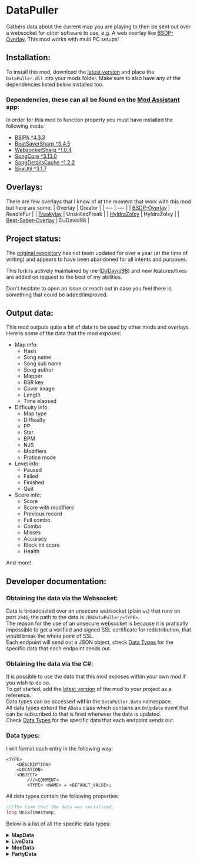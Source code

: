 # DataPuller
Gathers data about the current map you are playing to then be sent out over a websocket for other software to use, e.g. A web overlay like [BSDP-Overlay](https://github.com/ReadieFur/BSDP-Overlay). This mod works with multi PC setups!

## Installation:
To install this mod, download the [latest version](./releases/latest) and place the `DataPuller.dll` into your mods folder. Make sure to also have any of the dependencies listed below installed too.
### Dependencies, these can all be found on the [Mod Assistant](https://github.com/Assistant/ModAssistant) app:
In order for this mod to function properly you must have installed the following mods:
- [BSIPA ^4.3.3](https://github.com/bsmg/BeatSaber-IPA-Reloaded)
- [BeatSaverSharp ^3.4.5](https://github.com/Auros/BeatSaverSharper)
- [WebsocketSharp ^1.0.4](assets/websocket-sharp-1.0.4.zip)
- [SongCore ^3.13.0](https://github.com/Kylemc1413/SongCore)
- [SongDetailsCache ^1.2.2](https://github.com/kinsi55/BeatSaber_SongDetails)
- [SiraUtil ^3.1.7](https://github.com/Auros/SiraUtil)

## Overlays:
There are few overlays that I know of at the moment that work with this mod but here are some:
| Overlay | Creator |
| --- | --- |
| [BSDP-Overlay](https://github.com/ReadieFur/BSDP-Overlay) | ReadieFur |
| [Freakylay](https://github.com/UnskilledFreak/Freakylay) | UnskilledFreak |
| [HyldraZolxy](https://github.com/HyldraZolxy/BeatSaber-Overlay) | HyldraZolxy |
| [Beat-Saber-Overlay](https://github.com/DJDavid98/Beat-Saber-Overlay) | DJDavid98 |

## Project status:
The [original repository](https://github.com/ReadieFur/BSDataPuller) has not been updated for over a year (at the time of writing) and appears to have been abandoned for all intents and purposes.

This fork is actively maintained by me ([DJDavid98](https://github.com/DJDavid98)) and new features/fixes are added on request to the best of my abilities.

Don't hesitate to open an issue or reach out in case you feel there is something that could be added/improved.


## Output data:
This mod outputs quite a bit of data to be used by other mods and overlays. Here is some of the data that the mod exposes:
- Map info:
	- Hash
	- Song name
	- Song sub name
	- Song author
	- Mapper
	- BSR key
	- Cover image
	- Length
	- Time elapsed
- Difficulty info:
	- Map type
	- Difficulty
	- PP
	- Star
	- BPM
	- NJS
	- Modifiers
	- Pratice mode
- Level info:
	- Paused
	- Failed
	- Finished
	- Quit
- Score info:
	- Score
	- Score with modifiers
	- Previous record
	- Full combo
	- Combo
	- Misses
	- Accuracy
	- Block hit score
	- Health

And more!

## Developer documentation:
### Obtaining the data via the Websocket:
Data is broadcasted over an unsecure websocket (plain `ws`) that runs on port `2946`, the path to the data is `/BSDataPuller/<TYPE>`.  
The reason for the use of an unsecure websocket is because it is pratically impossible to get a verified and signed SSL certificate for redistribution, that would break the whole point of SSL.  
Each endpoint will send out a JSON object, check [Data Types](#data-types) for the specific data that each endpoint sends out.

### Obtaining the data via the C#:
It is possible to use the data that this mod exposes within your own mod if you wish to do so.  
To get started, add the [latest version](./releases/latest) of the mod to your project as a reference.  
Data types can be accessed within the `DataPuller.Data` namespace.  
All data types extend the `AData` class which contains an `OnUpdate` event that can be subscribed to that is fired whenever the data is updated.  
Check [Data Types](#data-types) for the specific data that each endpoint sends out.

### Data types:
I will format each entry in the following way:
```
<TYPE>
	<DESCRIPTION>
	<LOCATION>
	<OBJECT>
		///<COMMENT>
		<TYPE> <NAME> = <DEFAULT_VALUE>;
```
All data types contain the following properties:
```cs
///The time that the data was serialized.
long UnixTimestamp;
```
Below is a list of all the specific data types:
<details>
<summary style="font-weight: 600">MapData</summary>
Description: Contains data about the current map and mod.  
Type: `class`  

| Method | Location |
| --- | --- |
| Websocket | `/BSDataPuller/MapData` |
| C# | `DataPuller.Data.MapData` |

This data gets updated whenever:
- The map is changed
- A level is quit/paused/failed/finished

```cs
//====LEVEL====
///This can remain false even if LevelFailed is true, when Modifiers.NoFailOn0Energy is true.
bool InLevel = false;

bool LevelPaused = false;

bool LevelFinished = false;

bool LevelFailed = false;

bool LevelQuit = false;

//====MAP====
///The hash ID for the current map.
///null if the hash could not be determined (e.g. if the map is not a custom level).
string? Hash = null;

///The predefined ID for the current map.
///null if the map is not a built-in level.
string? LevelID = null;

///The name of the current map.
string SongName = "";

///The sub-name of the current map.
string SongSubName = "";

///The author of the song.
string SongAuthor = "";

///Comma-separated names of mappers and lighters of the current map (property name kept for backwards-compatibility).
string Mapper = "";

///The mappers of the current map as a list of names.
List<string> Mappers = [];

///The lighters of the current map as a list of names.
List<string> Lighters = [];

///The content rating of the current map.
string ContentRating = "";

///The BSR key of the current map.
///null if the BSR key could not be obtained.
string? BSRKey = null;

///The cover image of the current map.
///null if the cover image could not be obtained.
string? CoverImage = null;

///The duration of the map in seconds.
int Duration = 0;

//====DIFFICULTY====
///The type of map.
///i.e. Standard, 360, OneSaber, etc.
string MapType = "";

///The standard difficulty label of the map.
///i.e. Easy, Normal, Hard, etc.
string Difficulty = "";

///The custom difficulty label set by the mapper.
///null if there is none.
string? CustomDifficultyLabel = null;

///The beats per minute of the current map.
int BPM = 0;

///The note jump speed of the current map.
double NJS = 0;

///The modifiers selected by the player for the current level.
///i.e. No fail, No arrows, Ghost notes, etc.
Modifiers Modifiers = new Modifiers();

///The score multiplier set by the users selection of modifiers.
float ModifiersMultiplier = 1.0f;

bool PracticeMode = false;

///The modifiers selected by the user that are specific to practice mode.
PracticeModeModifiers PracticeModeModifiers = new PracticeModeModifiers();

///The approximate amount of performance points this map is worth (legacy value for backwards-compatibility)
///0 if the map is unranked or the value was undetermined.
double PP = 0;

///ScoreSaber stars (legacy value for backwards-compatibility)
///0 if the value was undetermined.
double Star = 0;

///Ranked state for the current map.
///0 if the value was undetermined.
SRankedState RankedState = new SRankedState();

///Song rating percentage on BeatSaver (0-100)
///0 if the value was undetermined.
float Rating = 0;

///The color scheme for the currently playing map.
SColorScheme ColorScheme = new SColorScheme();

//====MISC====
string GameVersion = ""; //Will be the current game version, e.g. 1.20.0

string PluginVersion = ""; //Will be the current version of the plugin, e.g. 2.1.0

bool IsMultiplayer = false;

///The previous local record set by the player for this map specific mode and difficulty.
///0 if the map variant hasn't never been played before.
int PreviousRecord = 0;

///The BSR key fore the last played map.
///null if there was no previous map or the previous maps BSR key was undetermined.
///This value won't be updated if the current map is the same as the last.
string? PreviousBSR = null;
```

##### Modifiers
This is a sub-object of `MapData` and it doesn't extend the `AData` class, there is no endpoint for this type.  
Type: `class`
```cs
bool NoFailOn0Energy = false;
bool OneLife = false;
bool FourLives = false;
bool NoBombs = false;
bool NoWalls = false;
bool NoArrows = false;
bool GhostNotes = false;
bool DisappearingArrows = false;
bool SmallNotes = false;
bool ProMode = false;
bool StrictAngles = false;
bool ZenMode = false;
bool SlowerSong = false;
bool FasterSong = false;
bool SuperFastSong = false;
```

##### PracticeModeModifiers
This is a sub-object of `MapData` and it doesn't extend the `AData` class, there is no endpoint for this type.  
Type: `class`
```cs
float SongSpeedMul;
bool StartInAdvanceAndClearNotes;
float SongStartTime;
```


##### SColorScheme
This is a sub-object of `MapData` and it doesn't extend the `AData` class, there is no endpoint for this type.
Type: `struct`
```cs
/// The color of the primary (typically left) saber, and by extension the notes.
SRGBAColor? SaberAColor = null; 
/// The color of the secondary (typically right) saber, and by extension the notes.
SRGBAColor? SaberBColor = null;
/// The color of the walls.
SRGBAColor? ObstaclesColor = null;
/// The primary enviornment color.
SRGBAColor? EnvironmentColor0 = null;
/// The secondary enviornment color.
SRGBAColor? EnvironmentColor1 = null;
/// The primary enviornment boost color, typically se to the same as the primary environment color.
SRGBAColor? EnvironmentColor0Boost = null;
/// The secondary enviornment boost color, typically se to the same as the secondary environment color.
SRGBAColor? EnvironmentColor1Boost = null;
```

##### SRGBAColor
This is a sub-object of `MapData` and it doesn't extend the `AData` class, there is no endpoint for this type.
Type: `struct`
```cs
/// Hexadeciaml RGB color code including the # symbol
string HexCode = "#000000";
/// 0 to 255
int Red = 0;
/// 0 to 255
int Green = 0;
/// 0 to 255
int Blue = 0;
/// 0.0  to 1.0
float Alpha = 0.0;
```

##### SRankedState
This is a sub-object of `MapData` and it doesn't extend the `AData` class, there is no endpoint for this type.
Type: `struct`
```cs
/// Is map ranked on any leaderboards
bool Ranked = false;
/// Is map qualified on any leaderboards
bool Qualified = false;
/// Is map qualified on BeatLeader
bool BeatleaderQualified = false;
/// Is map qualified on ScoreSaber
bool ScoresaberQualified = false;
/// Is map ranked on BeatLeader
bool BeatleaderRanked = false;
/// Is map ranked on ScoreSaber
bool ScoresaberRanked = false;
///BeatLeader stars
///0 if the value was undetermined.
double BeatleaderStars = 0;
///ScoreSaber stars
///0 if the value was undetermined.
double ScoresaberStars = 0;
```

</details>

<details>
<summary style="font-weight: 600">LiveData</summary>
Description: Contains data about the player status within the current map.  
Type: `class`

| Method | Location |
| --- | --- |
| Websocket | `/BSDataPuller/LiveData` |
| C# | `DataPuller.Data.LiveData` |

This data gets updated whenever:
- The players health changes
- A block is hit or missed
- The score changes
- 1 game second passes (this varies depending on the speed multiplier)

```cs
//====SCORE====
///The current raw score.
int Score = 0;

///The current score with the player selected multipliers applied.
int ScoreWithMultipliers = 0;

///The maximum possible raw score for the current number of cut notes.
int MaxScore = 0;

///The maximum possible score with the player selected multipliers applied for the current number of cut notes.
int MaxScoreWithMultipliers = 0;

///The string rank label for the current score.
///i.e. SS, S, A, B, etc.
string Rank = "SSS";

bool FullCombo = true;

///The total number of notes spawned since the start position of the song until the current position in the song.
int NotesSpawned = 0;

///The current note cut combo count without error.
///Resets back to 0 when the player: misses a note, hits a note incorrectly, takes damage or hits a bomb.
int Combo = 0;

///The total number of missed and incorrectly hit notes since the start position of the song until the current position in the song.
int Misses = 0;

double Accuracy = 100;

///The individual scores for the last hit note.
SBlockHitScore BlockHitScore = new SBlockHitScore();

double PlayerHealth = 50;

///The colour of note that was last hit.
///ColorType.None if no note was previously hit or a bomb was hit.
ColorType ColorType = ColorType.None;

///The note cut direction, also known as rotation.
///NoteCutDirection.None if no note was previously hit.
NoteCutDirection CutDirection = NoteCutDirection.None;

//====MISC====
///The total amount of time in seconds since the start of the map.
int TimeElapsed = 0;

///The event that caused the update trigger to be fired.
ELiveDataEventTriggers EventTrigger = ELiveDataEventTriggers.Unknown;
```
##### SBlockHitScore
This is a sub-object of `LiveData` and it doesn't extend the `AData` class, there is no endpoint for this type.
Type: `struct`
```cs
///0 to 70.
int PreSwing = 0;
///0 to 30.
int PostSwing = 0;
///0 to 15.
int CenterSwing = 0;
```

##### ColorType
This is a sub-object of `LiveData` and it doesn't extend the `AData` class, there is no endpoint for this type.
Type: `enum`
```cs
ColorA = 0,
ColorB = 1,
None = -1
```

##### ELiveDataEventTriggers
This is a sub-object of `LiveData` and it doesn't extend the `AData` class, there is no endpoint for this type.  
Type: `enum`
```cs
Unknown = 0,
TimerElapsed = 1,
NoteMissed = 2,
EnergyChange = 3,
ScoreChange = 4
```

##### NoteCutDirection
This is a sub-object of `LiveData` and it doesn't extend the `AData` class, there is no endpoint for this type.  
Type: `enum`
```cs
Up = 0,
Down = 1,
Left = 2,
Right = 3,
UpLeft = 4,
UpRight = 5,
DownLeft = 6,
DownRight = 7,
Any = 8,
None = 9
```

</details>


<details>
<summary style="font-weight: 600">ModData</summary>
Description: Contains data about the enabled mods.  
Type: `class`  

| Method | Location                  |
| --- |---------------------------|
| Websocket | `/BSDataPuller/ModData`   |
| C# | `DataPuller.Data.ModData` |

This data gets updated whenever:
- the game first starts
- the enabled state of any mod changes

```cs
///List of metadata for all enabled mods
List<SPluginMetadata> EnabledPlugins = new List<SPluginMetadata>();
```

##### SPluginMetadata
This is a sub-object of `ModData` and it doesn't extend the `AData` class, there is no endpoint for this type.
Type: `struct`
```cs
///Mod name
string Name = '';
///Mod version "major.minor.patch"
string Version = '';
///Mod author
string Author = '';
///Mod description
string Description = '';
///Mod homepage URL
string HomeLink = '';
///Mod source code URL
string SourceLink = '';
///Mod donation URL
string DonateLink = '';
```

</details>

<details>
<summary style="font-weight: 600">PartyData</summary>
Description: Contains data about the local leaderboard in Party mode.  
Type: `class`

| Method    | Location                    |
|-----------|-----------------------------|
| Websocket | `/BSDataPuller/PartyData`   |
| C#        | `DataPuller.Data.PartyData` |

This data gets updated whenever:
- the game adds a new score to the local leaderboard
- the song selection in the menu changes while in Party mode

```cs
///ID of the leaderboard
string? LeaderboardID = null;
///Type of the leaderboard
string? LeaderboardType = null;
///List of scores for the specific leaderboard
List<SLocalLeaderboardScore> Scores = new List<SLocalLeaderboardScore>();
```

##### SLocalLeaderboardScore
This is a sub-object of `PartyData` and it doesn't extend the `AData` class, there is no endpoint for this type.
Type: `struct`
```cs
///Player name
string PlayerName = '';
///Player's score
int Score = 0;
///UNIX timestamp (in seconds) when the score was recorded
long Timestamp = 0;
///Whether the play-through had a full combo (no mistakes)
bool FullCombo = false;
```

</details>
